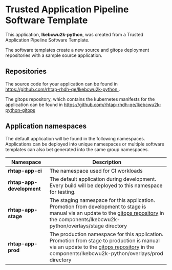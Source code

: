 # Trusted Application Pipeline Software Template

This application, **lkebcwu2k-python**, was created from a Trusted Application Pipeline Software Template.

The software templates create a new source and gitops deployment repositories with a sample source application. 

## Repositories

The source code for your application can be found in [https://github.com/rhtap-rhdh-qe/lkebcwu2k-python ](https://github.com/rhtap-rhdh-qe/lkebcwu2k-python ).
 
The gitops repository, which contains the kubernetes manifests for the application can be found in 
[https://github.com/rhtap-rhdh-qe/lkebcwu2k-python-gitops ](https://github.com/rhtap-rhdh-qe/lkebcwu2k-python-gitops ) 

## Application namespaces 

The default application will be found in the following namespaces. Applications can be deployed into unique namespaces or multiple software templates can also bet generated into the same group namespaces.  

|  Namespace   |  Description   |  
| -------- | -------- |
| **rhtap-app-ci** | The namespace used for CI workloads |
| **rhtap-app-development** | The default application during development. Every build will be deployed to this namespace for testing. |
| **rhtap-app-stage** | The staging namespace for this application. Promotion from development to stage is manual via an update to the [gitops repository](https://github.com/rhtap-rhdh-qe/lkebcwu2k-python-gitops ) in the components/lkebcwu2k-python/overlays/stage directory |
| **rhtap-app-prod** | The production namespace for this application. Promotion from stage to production is manual via an update to the [gitops repository](https://github.com/rhtap-rhdh-qe/lkebcwu2k-python-gitops ) in the components/lkebcwu2k-python/overlays/prod directory |